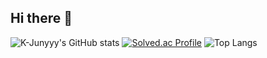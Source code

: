## Hi there 👋
![K-Junyyy's GitHub stats](https://github-readme-stats.vercel.app/api?username=happilyev&show_icons=true&theme=tokyonight)
[![Solved.ac Profile](http://mazassumnida.wtf/api/v2/generate_badge?boj=happily_ever_after)](https://solved.ac/happily_ever_after)
![Top Langs](https://github-readme-stats.vercel.app/api/top-langs/?username=happilyev&layout=compact&theme=merko)
<!--
**happilyev/happilyev** is a ✨ _special_ ✨ repository because its `README.md` (this file) appears on your GitHub profile.

Here are some ideas to get you started:

- 🔭 I’m currently working on ...
- 🌱 I’m currently learning ...
- 👯 I’m looking to collaborate on ...
- 🤔 I’m looking for help with ...
- 💬 Ask me about ...
- 📫 How to reach me: ...
- 😄 Pronouns: ...
- ⚡ Fun fact: ...
-->
